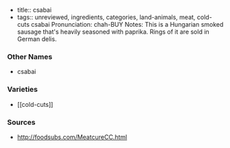 - title:: csabai
- tags:: unreviewed, ingredients, categories, land-animals, meat, cold-cuts
csabai Pronunciation: chah-BUY Notes: This is a Hungarian smoked sausage that's heavily seasoned with paprika. Rings of it are sold in German delis.

### Other Names

* csabai

### Varieties

* [[cold-cuts]]

### Sources
* http://foodsubs.com/MeatcureCC.html

